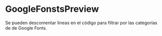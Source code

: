 # GoogleFonstsPreview

Se pueden descomentar líneas en el código para filtrar por las categorías de de Google Fonts.
